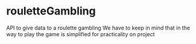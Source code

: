 # rouletteGambling
API to give data to a roulette gambling
We have to keep in mind that in the way to play the game is simplified for practicality on project
